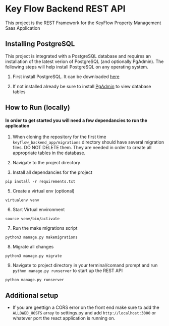 # Key Flow Backend REST API

This project is the REST Framework for the KeyFlow Property Management Saas Application

## Installing PostgreSQL
This project is integrated with a PostgreSQL database and requires an installation of the latest verion of PostgreSQL (and optionally PgAdmin). The following steps will help install PostgreSQL on any operating system.
1. First install PostgreSQL. It can be downloaded [here](https://www.enterprisedb.com/downloads/postgres-postgresql-downloads)

2. If not installed already be sure to install [PgAdmin](https://www.pgadmin.org/download/) to view database tables

## How to Run (locally)
#### In order to get started you will need a few dependancies to run the application

1. When cloning the repository for the first time `keyflow_backend_app/migrations` directory should have several migration files. DO NOT DELETE them. They are needed in order to create all appropriate tables in the database.
 <!-- only have a `__init__.py` file in it. If not delete all other files and folders EXCEPT `__init__.py` -->

2. Navigate to the project directory

3. Install all dependancies for the project

```
pip install -r requirements.txt
```

5. Create a  virtual env (optional)

```
virtualenv venv
```

6. Start Virtual environment

```
source venv/bin/activate
```

7. Run the make migrations script 

```
python3 manage.py makemigrations
```

8. Migrate all changes

```
python3 manage.py migrate
```

9. Navigate to project directory in your terminal/comand prompt and run `python manage.py runserver` to start up the REST API

```
python manage.py runserver
```

<!-- ## How to Run (Docker)
In order to get started you will need to install docker

1. run `docker compose up --build` (docker build -t my-django-app .)
2. Migrate the database in docker using `docker compose run web python manage.py migrate`
3. Backend should now be running in a container. If you want to rerun the server after shutdown just run `docker compose up --build` -->

## Additional setup
- If you are geettign a CORS error on the front end make sure to add the `ALLOWED_HOSTS` array to settings.py and add `http://localhost:3000` or whatever port the react application is running on.
